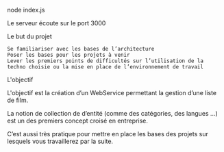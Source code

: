 node index.js

Le serveur écoute sur le port 3000

Le but du projet

    Se familiariser avec les bases de l’architecture
    Poser les bases pour les projets à venir
    Lever les premiers points de difficultés sur l’utilisation de la techno choisie ou la mise en place de l’environnement de travail

L'objectif

L'objectif est la création d’un WebService permettant la gestion d’une liste de film.

La notion de collection de d’entité (comme des catégories, des langues …) est un des premiers concept croisé en entreprise.

C’est aussi très pratique pour mettre en place les bases des projets sur lesquels vous travaillerez par la suite.